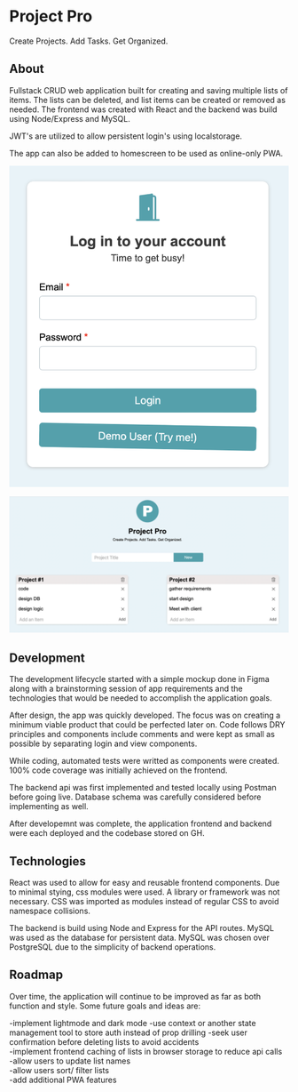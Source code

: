 # Project Pro
Create Projects. Add Tasks. Get Organized.  

## About
   Fullstack CRUD web application built for creating and saving multiple lists of items. The lists can be deleted, and list items can be created or removed as needed. The frontend was created with React and the backend was build using Node/Express and MySQL.

   JWT's are utilized to allow persistent login's using localstorage.

   The app can also be added to homescreen to be used as online-only PWA.

![home-page](https://github.com/mallen13/project-pro/blob/e9f8345993a7fb4773c2d5189555664df65137b6/project-pro-login.png)

![home-page](https://github.com/mallen13/project-pro/blob/e9f8345993a7fb4773c2d5189555664df65137b6/project-pro-home.png)

## Development
   The development lifecycle started with a simple mockup done in Figma along with a brainstorming session of app requirements and the technologies that would be needed to accomplish the application goals. 

   After design, the app was quickly developed. The focus was on creating a minimum viable product that could be perfected later on. Code follows DRY principles and components include comments and were kept as small as possible by separating login and view components.

   While coding, automated tests were writted as components were created. 100% code coverage was initially achieved on the frontend. 

   The backend api was first implemented and tested locally using Postman before going live. Database schema was carefully considered before implementing as well. 

   After developemnt was complete, the application frontend and backend were each deployed and the codebase stored on GH.

## Technologies
   React was used to allow for easy and reusable frontend components. Due to minimal stying, css modules were used. A library or framework was not necessary. CSS was imported as modules instead of regular CSS to avoid namespace collisions. 

   The backend is build using Node and Express for the API routes. MySQL was used as the database for persistent data. MySQL was chosen over PostgreSQL due to the simplicity of backend operations.

## Roadmap
   Over time, the application will continue to be improved as far as both function and style. Some future goals and ideas are:
   
   -implement lightmode and dark mode
   -use context or another state management tool to store auth instead of prop drilling
   -seek user confirmation before deleting lists to avoid accidents  
   -implement frontend caching of lists in browser storage to reduce api calls  
   -allow users to update list names  
   -allow users sort/ filter lists  
   -add additional PWA features
